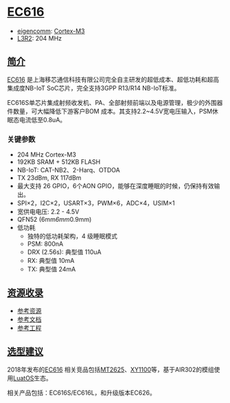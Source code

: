﻿# [EC616](https://doc.soc.xin/EC616)

* [eigencomm](http://www.eigencomm.com/): [Cortex-M3](https://github.com/SoCXin/Cortex)
* [L3R2](https://github.com/SoCXin/Level): 204 MHz

## [简介](https://github.com/SoCXin/EC616/wiki)

[EC616](https://www.hdsc.com.cn/Category83-1499) 是上海移芯通信科技有限公司完全自主研发的超低成本、超低功耗和超高集成度NB-IoT SoC芯片，完全支持3GPP R13/R14 NB-IoT标准。

EC616S单芯片集成射频收发机、PA、全部射频前端以及电源管理，极少的外围器件数量，可大幅降低下游客户BOM 成本。其支持2.2~4.5V宽电压输入，PSM休眠态电流低至0.8uA。

### 关键参数

* 204 MHz Cortex-M3
* 192KB SRAM + 512KB FLASH
* NB-IoT: CAT-NB2、2-Harq、OTDOA
* TX 23dBm, RX 117dBm
* 最大支持 26 GPIO，6个AON GPIO，能够在深度睡眠的时候，仍保持有效输出。
* SPI×2，I2C×2，USART×3，PWM×6，ADC×4，USIM×1
* 宽供电电压: 2.2 -  4.5V
* QFN52 (6mm*6mm*0.9mm)
* 低功耗
    *  独特的低功耗架构，4 级睡眠模式
    *  PSM: 800nA
    *  DRX (2.56s): 典型值 110uA
    *  RX: 典型值 10mA
    *  TX: 典型值 24mA

## [资源收录](https://github.com/SoCXin)

* [参考资源](src/)
* [参考文档](docs/)
* [参考工程](project/)

## [选型建议](https://github.com/SoCXin)

2018年发布的[EC616](https://github.com/SoCXin/EC616) 相关竞品包括[MT2625](https://github.com/SoCXin/MT2625)、[XY1100](https://github.com/SoCXin/XY1100)等，基于AIR302的模组使用[LuatOS](https://gitee.com/openLuat/LuatOS)生态。

相关产品包括：EC616S/EC616L，和升级版本EC626。